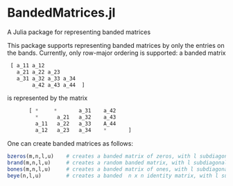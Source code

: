 # BandedMatrices.jl
A Julia package for representing banded matrices


This package supports representing banded matrices by only the entries on the
bands.  Currently, only row-major ordering is supported: a banded matrix
```julia
 [ a_11 a_12
   a_21 a_22 a_23
   a_31 a_32 a_33 a_34
        a_42 a_43 a_44  ]
```
is represented by the matrix       
```julia
       [ *     *       a_31    a_42
         *      a_21   a_32    a_43
         a_11   a_22   a_33    A_44
         a_12   a_23   a_34    *       ]
```        

One can create banded matrices as follows:

```julia
bzeros(m,n,l,u)    # creates a banded matrix of zeros, with l subdiagonals and u superdiagonals
brand(m,n,l,u)     # creates a random banded matrix, with l subdiagonals and u superdiagonals
bones(m,n,l,u)     # creates a banded matrix of ones, with l subdiagonals and u superdiagonals
beye(n,l,u)        # creates a banded  n x n identity matrix, with l subdiagonals and u superdiagonals
```
